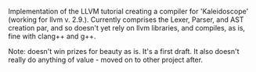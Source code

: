 Implementation of the LLVM tutorial creating a compiler for 'Kaleidoscope' 
(working for llvm v. 2.9.). Currently comprises the Lexer, Parser, and AST
creation par, and so doesn't yet rely on llvm libraries, and compiles, as is,
fine with clang++ and g++. 

Note: doesn't win prizes for beauty as is. It's a first draft. It also doesn't really do anything of value - moved on to other project after.